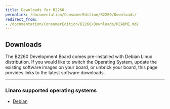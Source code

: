 ```yaml
---
title: Downloads for B2260
permalink: /documentation/ConsumerEdition/B2260/Downloads/
redirect_from:
- /documentation/ConsumerEdition/B2260/Downloads/README.md/
---
```

## Downloads

The B2260 Development Board comes pre-installed with Debian Linux distribution. If you would like to switch the Operating System, update the existing software images on your board, or unbrick your board, this page provides links to the latest software downloads.

***

### Linaro supported operating systems

- [Debian](Debian.md)
